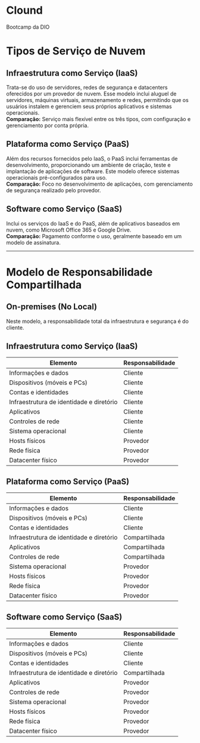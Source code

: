 # Clound
Bootcamp da DIO

# Tipos de Serviço de Nuvem

## **Infraestrutura como Serviço (IaaS)**
Trata-se do uso de servidores, redes de segurança e datacenters oferecidos por um provedor de nuvem. Esse modelo inclui aluguel de servidores, máquinas virtuais, armazenamento e redes, permitindo que os usuários instalem e gerenciem seus próprios aplicativos e sistemas operacionais.  
**Comparação:** Serviço mais flexível entre os três tipos, com configuração e gerenciamento por conta própria.

## **Plataforma como Serviço (PaaS)**
Além dos recursos fornecidos pelo IaaS, o PaaS inclui ferramentas de desenvolvimento, proporcionando um ambiente de criação, teste e implantação de aplicações de software. Este modelo oferece sistemas operacionais pré-configurados para uso.  
**Comparação:** Foco no desenvolvimento de aplicações, com gerenciamento de segurança realizado pelo provedor.

## **Software como Serviço (SaaS)**
Inclui os serviços do IaaS e do PaaS, além de aplicativos baseados em nuvem, como Microsoft Office 365 e Google Drive.  
**Comparação:** Pagamento conforme o uso, geralmente baseado em um modelo de assinatura.

---

# Modelo de Responsabilidade Compartilhada

## **On-premises (No Local)**
Neste modelo, a responsabilidade total da infraestrutura e segurança é do cliente.

## **Infraestrutura como Serviço (IaaS)**
| Elemento | Responsabilidade |
|----------|----------------|
| Informações e dados | Cliente |
| Dispositivos (móveis e PCs) | Cliente |
| Contas e identidades | Cliente |
| Infraestrutura de identidade e diretório | Cliente |
| Aplicativos | Cliente |
| Controles de rede | Cliente |
| Sistema operacional | Cliente |
| Hosts físicos | Provedor |
| Rede física | Provedor |
| Datacenter físico | Provedor |

## **Plataforma como Serviço (PaaS)**
| Elemento | Responsabilidade |
|----------|----------------|
| Informações e dados | Cliente |
| Dispositivos (móveis e PCs) | Cliente |
| Contas e identidades | Cliente |
| Infraestrutura de identidade e diretório | Compartilhada |
| Aplicativos | Compartilhada |
| Controles de rede | Compartilhada |
| Sistema operacional | Provedor |
| Hosts físicos | Provedor |
| Rede física | Provedor |
| Datacenter físico | Provedor |

## **Software como Serviço (SaaS)**
| Elemento | Responsabilidade |
|----------|----------------|
| Informações e dados | Cliente |
| Dispositivos (móveis e PCs) | Cliente |
| Contas e identidades | Cliente |
| Infraestrutura de identidade e diretório | Compartilhada |
| Aplicativos | Provedor |
| Controles de rede | Provedor |
| Sistema operacional | Provedor |
| Hosts físicos | Provedor |
| Rede física | Provedor |
| Datacenter físico | Provedor |
